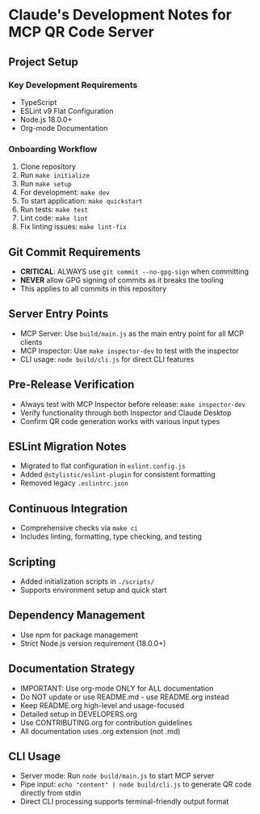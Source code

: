 # Claude's Development Notes for MCP QR Code Server

## Project Setup

### Key Development Requirements
- TypeScript
- ESLint v9 Flat Configuration
- Node.js 18.0.0+
- Org-mode Documentation

### Onboarding Workflow
1. Clone repository
2. Run `make initialize`
3. Run `make setup`
4. For development: `make dev`
5. To start application: `make quickstart`
6. Run tests: `make test`
7. Lint code: `make lint`
8. Fix linting issues: `make lint-fix`

## Git Commit Requirements
- **CRITICAL**: ALWAYS use `git commit --no-gpg-sign` when committing
- **NEVER** allow GPG signing of commits as it breaks the tooling
- This applies to all commits in this repository

## Server Entry Points
- MCP Server: Use `build/main.js` as the main entry point for all MCP clients
- MCP Inspector: Use `make inspector-dev` to test with the inspector
- CLI usage: `node build/cli.js` for direct CLI features

## Pre-Release Verification
- Always test with MCP Inspector before release: `make inspector-dev`
- Verify functionality through both Inspector and Claude Desktop
- Confirm QR code generation works with various input types

## ESLint Migration Notes
- Migrated to flat configuration in `eslint.config.js`
- Added `@stylistic/eslint-plugin` for consistent formatting
- Removed legacy `.eslintrc.json`

## Continuous Integration
- Comprehensive checks via `make ci`
- Includes linting, formatting, type checking, and testing

## Scripting
- Added initialization scripts in `./scripts/`
- Supports environment setup and quick start

## Dependency Management
- Use npm for package management
- Strict Node.js version requirement (18.0.0+)

## Documentation Strategy
- IMPORTANT: Use org-mode ONLY for ALL documentation
- Do NOT update or use README.md - use README.org instead
- Keep README.org high-level and usage-focused
- Detailed setup in DEVELOPERS.org
- Use CONTRIBUTING.org for contribution guidelines
- All documentation uses .org extension (not .md)

## CLI Usage
- Server mode: Run `node build/main.js` to start MCP server
- Pipe input: `echo "content" | node build/cli.js` to generate QR code directly from stdin
- Direct CLI processing supports terminal-friendly output format
